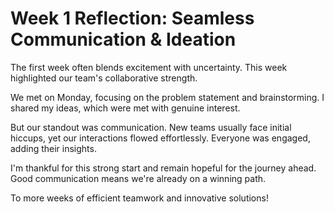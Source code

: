 # **Week 1 Reflection: Seamless Communication & Ideation**

The first week often blends excitement with uncertainty. This week highlighted our team's collaborative strength.

We met on Monday, focusing on the problem statement and brainstorming. I shared my ideas, which were met with genuine interest.

But our standout was communication. New teams usually face initial hiccups, yet our interactions flowed effortlessly. Everyone was engaged, adding their insights.

I'm thankful for this strong start and remain hopeful for the journey ahead. Good communication means we're already on a winning path.

To more weeks of efficient teamwork and innovative solutions!

